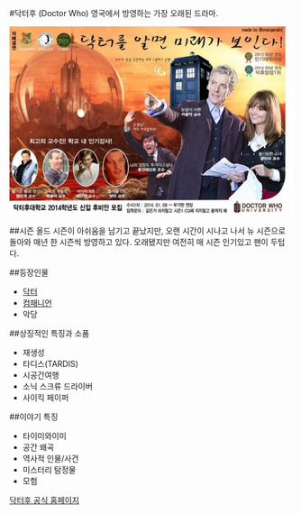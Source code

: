 #닥터후 (Doctor Who)
영국에서 방영하는 가장 오래된 드라마.

![](https://raw.githubusercontent.com/GeekInTheClass/DoctorWho/master/1.jpg)

##시즌
올드 시즌이 아쉬움을 남기고 끝났지만, 오랜 시간이 시나고 나서 뉴 시즌으로 돌아와 매년 한 시즌씩 방영하고 있다. 오래됐지만 여전히 매 시즌 인기있고 팬이 두텁다.

##등장인물
- <a href = "./The Doctors.md/"> 닥터 </a>
- <a href = "./The Companions.md/"> 컴패니언 </a>
- 악당

##상징적인 특징과 소품
- 재생성
- 타디스(TARDIS)
- 시공간여행
- 소닉 스크류 드라이버
- 사이킥 페이퍼

##이야기 특징
- 타이미와이미
- 공간 왜곡
- 역사적 인물/사건
- 미스터리 탐정물
- 모험

[닥터후 공식 홈페이지](http://www.doctorwho.tv/)
